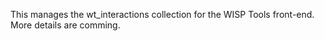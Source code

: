 This manages the wt_interactions collection for the WISP Tools front-end.  More details are comming.
